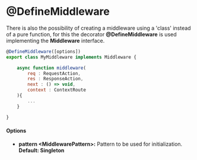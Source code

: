 # @DefineMiddleware

There is also the possibility of creating a middleware using a 'class' instead of a pure function, for this the decorator **@DefineMiddleware** is used implementing the **Middleware** interface.

```js
@DefineMiddleware([options])
export class MyMiddleware implements Middleware { 

    async function middleware(
        req : RequestAction, 
        res : ResponseAction, 
        next : () => void, 
        context : ContextRoute
    ){
        ...
    }

}
```

#### Options

<div style="padding-left: 10px">

- **pattern \<MiddlewarePattern\>:** Pattern to be used for initialization. **Default: Singleton**

</div>